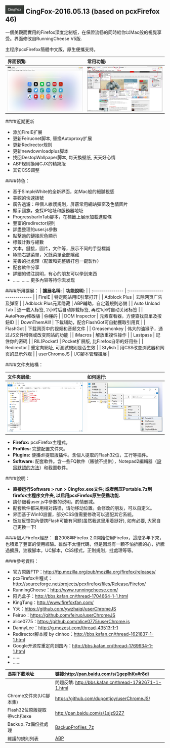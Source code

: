 ## ![icon](img/icon.jpg) CingFox-2016.05.13 (based on pcxFirefox 46)

一個美觀而實用的Firefox深度定制版，在保證流畅的同時給你以Mac般的視覺享受。界面修攺自RunningCheese V5版.

主程序pcxFirefox簡體中文版，原生便攜支持。

| 界面預覧:                                    | 常用功能:                                    |
| :--------------------------------------- | :--------------------------------------- |
| <img width="410" src="img/preview.jpg" > | <img width="410" src="img/preview-2.jpg" > |

####近期更新
- 添加FireIE扩展
- 更新Feiruonet脚本, 替換Autoproxy扩展
- 更新Redirector规则
- 更新newdownloadplus脚本
- 找回DestopWallpaper脚本, 每天換壁纸, 天天好心情
- ABP规则換用CJX的精简版
- 其它CSS调整

####特色：
- 基于SimpleWhite的全新界面，如Mac般的細膩視感
- 美觀的快速拨號
- 廣告過濾：帶個人維護規則，屏蔽常用網站彈窗及色情圖片
- 顯示國旗，查探IP地址和服務器地址
- ProgressbarInTab腳本，在標籤上展示加載進度條
- 豐富的redirector規則
- 詳盡整理的user.js參數
- 點擊過的鏈接灰色顯示
- 標籤计數与總數
- 文本，鏈接，圖片，文件等，展示不同的手型標識
- 極簡右鍵菜單，冗餘菜單全部隱藏
- 完善的批處理（配置和完整版打包一鍵製作）
- 配套軟件分享
- 詳細的備注說明，有心的朋友可以學到東西
- …… …… 更多內容等待你去发现

####所用擴展：
| **擴展名稱:**        | **功能說明:**                       |
| :--------------- | :------------------------------ |
| FireIE           | 特定网站用IE引擎打开                     |
| Adblock Plus     | 去除网页广告及弹窗                       |
| Adblock Plus元素隐藏 | ABP輔助，自定義規則必備                   |
| Auto Unload Tab  | 逐一载入标签, 2小时后自动卸载标签, 再过1小时自动关闭标签 |
| ~~AutoProxy修改版~~ | ~~你懂的~~                         |
| DOM Inspector    | 元素查看器，方便查找菜單及按鈕ID               |
| DownThemAll!     | 下載辅助，配合FlashGot可自動獲取引用頁         |
| FlashGot         | 下载网页中的视频和音频文件                   |
| Greasemonkey     | 伟大的油猴子，通过JS文件增强或改变网站的功能         |
| iMacros          | 解放重複性操作                         |
| Lastpass         | 記住你的密碼                          |
| RIL(Pocket)      | Pocket扩展版, 比Firefox自带的好用些       |
| Redirector       | 重定向網址, 可測試規則是否生效                |
| Stylish          | 用CSS改变浏览器和网页的显示外观               |
| userChromeJS     | UC腳本管理擴展                        |

####文件夾結構：

| 文件夹层级:                                   | 如何运行:                                |
| :--------------------------------------- | :----------------------------------- |
| <img width="410" src="img/folder-structure.jpg" > | <img width="410" src="img/run.jpg" > |

- **Firefox:** pcxFirefox主程式。
- **Profiles:** 完整配置文件夾。
- **Plugins:** 便攜dll提取版插件。含個人提取的Flash32位，工行等插件。
- **Software:** 配套軟件。含一些FQ軟件（賬號不提供），Notepad2編輯器（[設爲默認的方法](https://github.com/dupontjoy/userChromeJS/blob/master/SubScript/setRelativeEditPath.uc.js)）和截圖軟件。

####說明：
- **直接运行Software > run > Cingfox.exe文件; 或者解压Portable.7z到firefox主程序文件夹, 以启用pcxFirefox原生便携功能.**
- 請仔细看user.js中參數的说明，酌情删减。
- 配套軟件都采用相对路径，请勿移动位置。会修改的朋友，可以自定义。
- 界面基于Win10設置，部分CSS值需要修改可以適配其它系統。
- 饭友反馈包內便携Flash可能有问题(虽然我这里用着挺好), 如有必要, 大家自己更換一下!

####個人Firefox經歷：
自2008年Firefox 2.0開始使用Firefox，這麼多年下來，也積累了豐富的使用經驗。雖然不太懂代碼，但是因爲有一顆不怕折騰的心，折騰過擴展，油猴腳本，UC腳本，CSS樣式，正則規則，批處理等等。

####參考資料：
- 官方原版FTP：http://ftp.mozilla.org/pub/mozilla.org/firefox/releases/
- pcxFirefox主程式：http://sourceforge.net/projects/pcxfirefox/files/Release/Firefox/
- RunningCheese：http://www.runningcheese.com/
- 阳光盒子：http://bbs.kafan.cn/thread-1704664-1-1.html
- KingTung：http://www.firefoxfan.com/
- Y大：https://github.com/ywzhaiqi/userChromeJS
- Feiruo：https://github.com/feiruo/userChromeJS
- alice0775：https://github.com/alice0775/userChrome.js
- DannyLee：http://g.mozest.com/thread-43513-1-1
- Redirector腳本版 by cinhoo：http://bbs.kafan.cn/thread-1621837-1-1.html
- Google开源库重定向到国內：http://bbs.kafan.cn/thread-1769934-1-1.html
- ……
- ……

| **長期下載地址**           | 链接:http://pan.baidu.com/s/1gepIhKv#r8di  |
| :------------------- | :--------------------------------------- |
|                      | 問題反饋: http://bbs.kafan.cn/thread-1792671-1-1.html |
| Chrome文件夾(UC腳本集)     | https://github.com/dupontjoy/userChromeJS/ |
| Flash32位原版提取帶vch和exe | http://pan.baidu.com/s/1sjz92Z7          |
| Backup_7z備份批處理       | [BackupProfiles_7z](../BackupProfiles_7z) |
| 維護的規則列表              | [ABP](https://github.com/dupontjoy/customization/raw/master/Rules/ABP/Floating-n-Porn-Ads-Filter.txt) |



